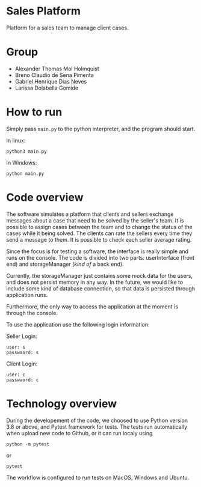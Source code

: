 # Sales Platform

Platform for a sales team to manage client cases.

# Group

- Alexander Thomas Mol Holmquist
- Breno Claudio de Sena Pimenta
- Gabriel Henrique Dias Neves
- Larissa Dolabella Gomide

# How to run

Simply pass `main.py` to the python interpreter, and the program should start.

In linux:

```shell
python3 main.py
```

In Windows:

```shell
python main.py
```

# Code overview

The software simulates a platform that clients and sellers exchange messages about a case that need to be solved by the seller's team. It is possible to assign cases between the team and to change the status of the cases while it being solved. The clients can rate the sellers every time they send a message to them. It is possible to check each seller average rating. 

Since the focus is for testing a software, the interface is really simple and runs on the console. The code is divided into two parts: userInterface (front end) and storageManager (_kind of_ a back end).

Currently, the storageManager just contains some mock data for the users, and does not persist memory in any way. In the future, we would like to include some kind of database connection, so that data is persisted through application runs.

Furthermore, the only way to access the application at the moment is through the console.

To use the application use the following login information:

Seller Login:
```
user: s
passwaord: s
```

Client Login:
```
user: c
passwaord: c
```

# Technology overview
 
During the developement of the code, we choosed to use Python version 3.8 or above, and Pytest framework for tests. The tests run automatically when upload new code to Github, or it can run localy using

```
python -m pytest
```
or

```
pytest
```

The workflow is configured to run tests on MacOS, Windows and Ubuntu.

